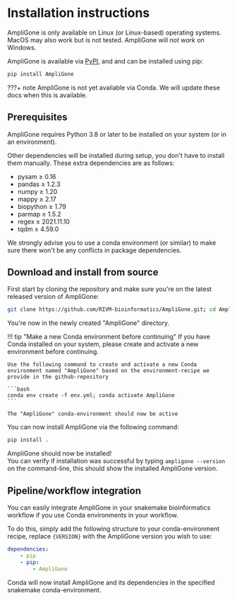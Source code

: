 # Installation instructions

AmpliGone is only available on Linux (or Linux-based) operating systems. MacOS may also work but is not tested. AmpliGone will *not work* on Windows.

AmpliGone is available via [PyPI](https://pypi.org/project/AmpliGone/), and and can be installed using pip:

```bash
pip install AmpliGone
```

???+ note
    AmpliGone is not yet available via Conda. We will update these docs when this is available.

## Prerequisites

AmpliGone requires Python 3.8 or later to be installed on your system (or in an environment).

Other dependencies will be installed during setup, you don't have to install them manually. These extra dependencies are as follows:

* pysam ≥ 0.16
* pandas ≥ 1.2.3
* numpy ≥ 1.20
* mappy ≥ 2.17
* biopython ≥ 1.79
* parmap ≥ 1.5.2
* regex ≥ 2021.11.10
* tqdm ≥ 4.59.0

We strongly advise you to use a conda environment (or similar) to make sure there won't be any conflicts in package dependencies.

## Download and install from source

First start by cloning the repository and make sure you're on the latest released version of AmpliGone:
```bash
git clone https://github.com/RIVM-bioinformatics/AmpliGone.git; cd AmpliGone; git checkout tags/$(git tag --sort=committerdate | tail -1) >> /dev/null
```

You're now in the newly created "AmpliGone" directory.

!!! tip "Make a new Conda environment before continuing"
    If you have Conda installed on your system, please create and activate a new environment before continuing.

    Use the following command to create and activate a new Conda environment named "AmpliGone" based on the environment-recipe we provide in the github-repository

    ```bash
    conda env create -f env.yml; conda activate AmpliGone
    ```

    The "AmpliGone" conda-environment should now be active 

You can now install AmpliGone via the following command:
```bash
pip install .
```

AmpliGone should now be installed!  
You can verify if installation was successful by typing `ampligone --version` on the command-line, this should show the installed AmpliGone version.

## Pipeline/workflow integration

You can easily integrate AmpliGone in your snakemake bioinformatics workflow if you use Conda environments in your workflow.

To do this, simply add the following structure to your conda-environment recipe, replace `{VERSION}` with the AmpliGone version you wish to use:

```yaml
dependencies:
    - pip
    - pip:
        - AmpliGone
```

Conda will now install AmpliGone and its dependencies in the specified snakemake conda-environment.
